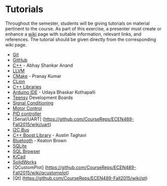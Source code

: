 # Tutorials

Throughout the semester, students will be giving tutorials on material pertinent to the course.
As part of this exercise, a presenter must create or enhance a [wiki](https://github.com/CourseReps/ECEN489-Fall2015/wiki) page with suitable information, relevant links, and references.
The tutorial should be given directly from the corresponding wiki page.

* [Git](https://github.com/CourseReps/ECEN489-Fall2015/wiki/git)
* [GitHub](https://github.com/CourseReps/ECEN489-Fall2015/wiki/github)
* [C++](https://github.com/CourseReps/ECEN489-Fall2015/wiki/cplusplus) - Abhay Shankar Anand
* [LLVM](https://github.com/CourseReps/ECEN489-Fall2015/wiki/llvm)
* [CMake](https://github.com/CourseReps/ECEN489-Fall2015/wiki/cmake) - Pranay Kumar
* [CLion](https://github.com/CourseReps/ECEN489-Fall2015/wiki/clion)
* [C++ Libraries](https://github.com/CourseReps/ECEN489-Fall2015/wiki/libraries)
* [Arduino IDE](https://github.com/CourseReps/ECEN489-Fall2015/wiki/arduinoide) - Udaya Bhaskar Kothapalli
* [Teensy](https://github.com/CourseReps/ECEN489-Fall2015/wiki/teensy) Development Boards
* [Signal Conditioning](https://github.com/CourseReps/ECEN489-Fall2015/wiki/conditioning)
* [Motor Control](https://github.com/CourseReps/ECEN489-Fall2015/wiki/motor)
* [PID controller](https://github.com/CourseReps/ECEN489-Fall2015/wiki/pid)
* [Serial/UART] (https://github.com/CourseReps/ECEN489-Fall2015/wiki/uart)
* [I2C Bus](https://github.com/CourseReps/ECEN489-Fall2015/wiki/i2c)
* [C++ Boost Library](https://github.com/CourseReps/ECEN489-Fall2015/wiki/boost) - Austin Taghavi
* [Bluetooth](https://github.com/CourseReps/ECEN489-Fall2015/wiki/bluetooth) - Keaton Brown
* [SQLite](https://github.com/CourseReps/ECEN489-Fall2015/wiki/sqlite)
* [SQL Browser](https://github.com/CourseReps/ECEN489-Fall2015/wiki/browser)
* [KiCad](https://github.com/CourseReps/ECEN489-Fall2015/wiki/kicad)
* [SolidWorks](https://github.com/CourseReps/ECEN489-Fall2015/wiki/solidworks)
* [QCustomPlot] (https://github.com/CourseReps/ECEN489-Fall2015/wiki/qcustomplot)
* [Qt] (https://github.com/CourseReps/ECEN489-Fall2015/wiki/qt)
